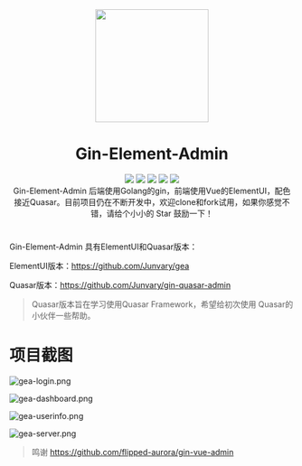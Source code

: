 <div align=center>
<img src="https://i.loli.net/2020/12/14/cnJoF9r1BXY7Da5.png" width=200" height="200" />
<h1>Gin-Element-Admin</h1>
</div>
<div align=center>
<img src="https://img.shields.io/badge/golang-1.15-blue"/>
<img src="https://img.shields.io/badge/gin-1.4.0-lightBlue"/>
<img src="https://img.shields.io/badge/vue-2.6.10-brightgreen"/>
<img src="https://img.shields.io/badge/element--ui-2.14.1-green"/>
<img src="https://img.shields.io/badge/gorm-1.9.12-red"/>
</div>

<center>
Gin-Element-Admin 后端使用Golang的gin，前端使用Vue的ElementUI，配色接近Quasar。目前项目仍在不断开发中，欢迎clone和fork试用，如果你感觉不错，请给个小小的 Star 鼓励一下！
</center>


#
Gin-Element-Admin 具有ElementUI和Quasar版本：

ElementUI版本：https://github.com/Junvary/gea

Quasar版本：https://github.com/Junvary/gin-quasar-admin

> Quasar版本旨在学习使用Quasar Framework，希望给初次使用 Quasar的小伙伴一些帮助。






# 项目截图

![gea-login.png](https://i.loli.net/2020/12/14/SgkeMj1cis4VhJG.png)

![gea-dashboard.png](https://i.loli.net/2020/12/14/UVsQzXArxLNaRjF.png)

![gea-userinfo.png](https://i.loli.net/2020/12/14/5UcPGla1jzdgE8M.png)

![gea-server.png](https://i.loli.net/2020/12/14/yz78vanKPbuxHX2.png)


> 鸣谢 https://github.com/flipped-aurora/gin-vue-admin









